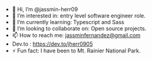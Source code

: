 - 👋 Hi, I’m @jassmin-herr09
- 👀 I’m interested in: entry level software engineer role.
- 🌱 I’m currently learning: Typescript and Sass
- 💞️ I’m looking to collaborate on: Open source projects.
- 📫 How to reach me: jassminfernandez@gmail.com
-  Dev.to :  https://dev.to/jherr0905
-  ⚡ Fun fact: I have been to Mt. Rainier National Park.

<!---
jassmin-herr09/jassmin-herr09 is a ✨ special ✨ repository because its `README.md` (this file) appears on your GitHub profile.
You can click the Preview link to take a look at your changes.
--->
